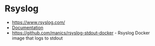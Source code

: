 # Rsyslog

* <https://www.rsyslog.com/>
* [Documentation](https://www.rsyslog.com/doc/master/)
* <https://github.com/manics/rsyslog-stdout-docker> - Rsyslog Docker image that logs to stdout